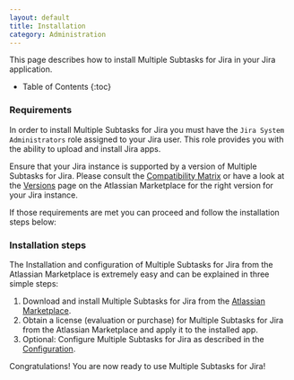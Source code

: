 ```yaml
---
layout: default
title: Installation
category: Administration
---
```


This page describes how to install Multiple Subtasks for Jira in your Jira application.

* Table of Contents
{:toc}

### Requirements

In order to install Multiple Subtasks for Jira you must have the `Jira System Administrators` role assigned to your Jira user.
This role provides you with the ability to upload and install Jira apps.

Ensure that your Jira instance is supported by a version of Multiple Subtasks for Jira.
Please consult the [Compatibility Matrix](/compatibility-matrix) or have a look at the <a href="{{ site.marketplace_url }}">Versions</a> page on the Atlassian Marketplace for the right version for your Jira instance.

If those requirements are met you can proceed and follow the installation steps below:

### Installation steps

The Installation and configuration of Multiple Subtasks for Jira from the Atlassian Marketplace is extremely easy and can be explained in three simple steps:

1. Download and install Multiple Subtasks for Jira from the <a href="{{ site.marketplace_url }}">Atlassian Marketplace</a>.
1. Obtain a license (evaluation or purchase) for Multiple Subtasks for Jira from the Atlassian Marketplace and apply it to the installed app.
1. Optional: Configure Multiple Subtasks for Jira as described in the [Configuration](/configuration).

Congratulations!
You are now ready to use Multiple Subtasks for Jira!
